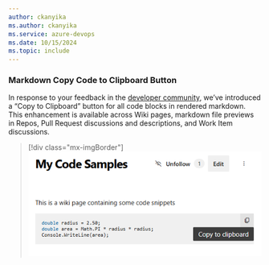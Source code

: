 ```yaml
---
author: ckanyika
ms.author: ckanyika
ms.service: azure-devops
ms.date: 10/15/2024
ms.topic: include
---
```


### Markdown Copy Code to Clipboard Button

In response to your feedback in the  [developer community](https://developercommunity.visualstudio.com/t/azure-devops-vsts-wiki-copy-code-button/421282), we’ve introduced a “Copy to Clipboard” button for all code blocks in rendered markdown. This enhancement is available across Wiki pages, markdown file previews in Repos, Pull Request discussions and descriptions, and Work Item discussions.
> [!div class="mx-imgBorder"]
> ![Screenshot of copy to clipboard.](../../media/246-general-01.png "Screenshot of copy to clipboard")
